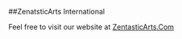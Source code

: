 ##ZenatsticArts International

Feel free to visit our website at [ZentasticArts.Com](https://zentasticarts.com) 